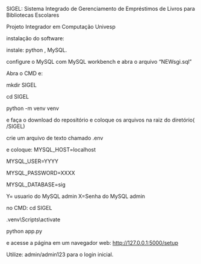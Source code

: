 SIGEL: Sistema Integrado de Gerenciamento de Empréstimos de Livros para Bibliotecas Escolares

Projeto Integrador em Computação Univesp


instalação do software:


instale: python , MySQL.


configure o MySQL com MySQL workbench e abra o arquivo “NEWsgi.sql”


Abra o CMD e:

mkdir SIGEL

cd SIGEL

python -m venv venv


e faça o download do repositório e coloque os arquivos na raiz do diretório( /SIGEL)


crie um arquivo de texto chamado .env

e coloque:
MYSQL_HOST=localhost

MYSQL_USER=YYYY

MYSQL_PASSWORD=XXXX

MYSQL_DATABASE=sig



Y= usuario do MySQL admin
X=Senha do MySQL admin


no CMD:
cd SIGEL

.venv\Scripts\activate


python app.py



e acesse a página em um navegador web: http://127.0.0.1:5000/setup

Utilize: admin/admin123 para o login inicial.



